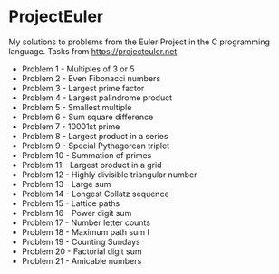 # ProjectEuler
My solutions to problems from the Euler Project in the C programming language. Tasks from https://projecteuler.net

* Problem 1 - Multiples of 3 or 5
* Problem 2 - Even Fibonacci numbers
* Problem 3 - Largest prime factor
* Problem 4 - Largest palindrome product
* Problem 5 - Smallest multiple
* Problem 6 - Sum square difference
* Problem 7 - 10001st prime
* Problem 8 - Largest product in a series
* Problem 9 - Special Pythagorean triplet
* Problem 10 - Summation of primes
* Problem 11 - Largest product in a grid
* Problem 12 - Highly divisible triangular number
* Problem 13 - Large sum
* Problem 14 - Longest Collatz sequence
* Problem 15 - Lattice paths
* Problem 16 - Power digit sum
* Problem 17 - Number letter counts
* Problem 18 - Maximum path sum I
* Problem 19 - Counting Sundays
* Problem 20 - Factorial digit sum
* Problem 21 - Amicable numbers


